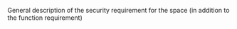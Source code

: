 ﻿General description of the security requirement for the space (in addition to the function requirement)
